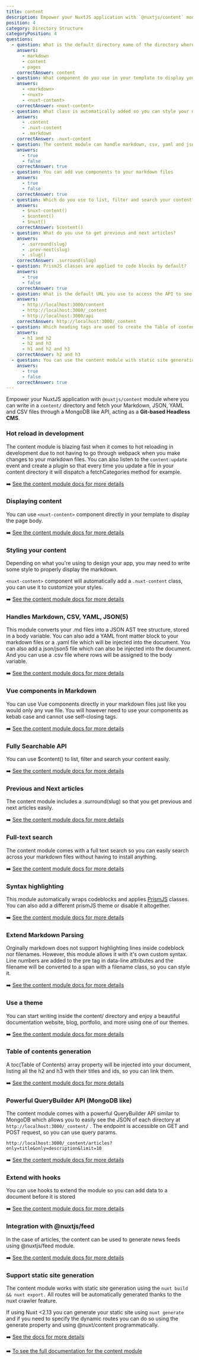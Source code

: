 ```yaml
---
title: content
description: Empower your NuxtJS application with `@nuxtjs/content` module where you can write in a `content/` directory and fetch your Markdown, JSON, YAML and CSV files through a MongoDB like API, acting as a **Git-based Headless CMS**.
position: 4
category: Directory Structure
categoryPosition: 4
questions:
  - question: What is the default directory name of the directory where you add your markdown files?
    answers:
      - markdown
      - content
      - pages
    correctAnswer: content
  - question: What component do you use in your template to display your markdown page body?
    answers:
      - <markdown>
      - <nuxt>
      - <nuxt-content>
    correctAnswer: <nuxt-content>
  - question: What class is automatically added so you can style your markdown?
    answers:
      - .content
      - .nuxt-content
      - .markdown
    correctAnswer: .nuxt-content
  - question: The content module can handle markdown, csv, yaml and json files
    answers:
      - true
      - false
    correctAnswer: true
  - question: You can add vue components to your markdown files
    answers:
      - true
      - false
    correctAnswer: true
  - question: Which do you use to list, filter and search your content?
    answers:
      - $nuxt-content()
      - $content()
      - $nuxt()
    correctAnswer: $content()
  - question: What do you use to get previous and next articles?
    answers:
      - .surround(slug)
      - .prev-next(slug)
      - .slug()
    correctAnswer: .surround(slug)
  - question: PrismJS classes are applied to code blocks by default?
    answers:
      - true
      - false
    correctAnswer: true
  - question: What is the default URL you use to access the API to see your JSON?
    answers: 
      - http://localhost:3000/content
      - http://localhost:3000/_content
      - http://localhost:3000/api
    correctAnswer: http://localhost:3000/_content
  - question: Which heading tags are used to create the Table of contents
    answers:
      - h1 and h2
      - h2 and h3
      - h1 and h2 and h3
    correctAnswer: h2 and h3
  - question: You can use the content module with static site generation
    answers:
      - true
      - false
    correctAnswer: true   
---
```


Empower your NuxtJS application with `@nuxtjs/content` module where you can write in a `content/` directory and fetch your Markdown, JSON, YAML and CSV files through a MongoDB like API, acting as a **Git-based Headless CMS**.

### Hot reload in development

The content module is blazing fast when it comes to hot reloading in development due to not having to go through webpack when you make changes to your markdown files. You can also  listen to the `content:update` event and create a plugin so that every time you update a file in your content directory it will dispatch a fetchCategories method for example.

➡️ [See the content module docs for more details](https://content.nuxtjs.org/advanced#handling-hot-reload)

### Displaying content

You can use `<nuxt-content>` component directly in your template to display the page body.

➡️ [See the content module docs for more details](https://content.nuxtjs.org/displaying#component)

### Styling your content

Depending on what you're using to design your app, you may need to write some style to properly display the markdown.

`<nuxt-content>` component will automatically add a `.nuxt-content` class, you can use it to customize your styles.

➡️ [See the content module docs for more details](https://content.nuxtjs.org/displaying#style)

### Handles Markdown, CSV, YAML, JSON(5)

This module converts your .md files into a JSON AST tree structure, stored in a body variable. You can also add a YAML front matter block to your markdown files or a .yaml file which will be injected into the document. You can also add a json/json5 file which can also be injected into the document. And you can use a .csv file where rows will be assigned to the body variable.

➡️ [See the content module docs for more details](https://content.nuxtjs.org/writing#markdown)

### Vue components in Markdown

You can use Vue components directly in your markdown files just like you would only any vue file. You will however need to use your components as kebab case and cannot use self-closing tags.

➡️ [See the content module docs for more details](https://content.nuxtjs.org/writing#vue-components)

### Fully Searchable API

You can use $content() to list, filter and search your content easily.

➡️ [See the content module docs for more details](https://content.nuxtjs.org/fetching#methods)

### Previous and Next articles

The content module includes a .surround(slug) so that you get previous and next articles easily.

➡️ [See the content module docs for more details](https://content.nuxtjs.org/fetching#surroundslug-options)

### Full-text search

The content module comes with a full text search so you can easily search across your markdown files without having to install anything.

➡️ [See the content module docs for more details](https://content.nuxtjs.org/fetching#searchfield-value)

### Syntax highlighting

This module automatically wraps codeblocks and applies [PrismJS](https://prismjs.com/) classes. You can also add a different prismJS theme or disable it altogether.

➡️ [See the content module docs for more details](https://content.nuxtjs.org/writing#syntax-highlighting)

### Extend Markdown Parsing

Orginally markdown does not support highlighting lines inside codeblock nor filenames. However, this module allows it with it's own custom syntax. Line numbers are added to the pre tag in data-line attributes and the filename will be converted to a span with a filename class, so you can style it.

➡️ [See the content module docs for more details](https://content.nuxtjs.org/writing#codeblocks)

### Use a theme

You can start writing inside the content/ directory and enjoy a beautiful documentation website, blog, portfolio, and more using one of our themes.

➡️ [See the content module docs for more details](https://content.nuxtjs.org/theme)

### Table of contents generation

A toc(Table of Contents) array property will be injected into your document, listing all the h2 and h3 with their titles and ids, so you can link them.

➡️ [See the content module docs for more details](https://content.nuxtjs.org/writing#table-of-contents)

### Powerful QueryBuilder API (MongoDB like)

The content module comes with a powerful QueryBuilder API similar to MongoDB which allows you to easily see the JSON of each directory at `http://localhost:3000/_content/` . The endpoint is accessible on GET and POST request, so you can use query params.

`http://localhost:3000/_content/articles?only=title&only=description&limit=10`

➡️ [See the content module docs for more details](https://content.nuxtjs.org/fetching#api)

### Extend with hooks

You can use hooks to extend the module so you can add data to a document before it is stored

➡️ [See the content module docs for more details](https://content.nuxtjs.org/advanced#hooks)

### Integration with @nuxtjs/feed

In the case of articles, the content can be used to generate news feeds using @nuxtjs/feed module.

➡️ [See the content module docs for more details](https://content.nuxtjs.org/advanced#integration-with-nuxtjsfeed)

### Support static site generation

The content module works with static site generation using the `nuxt build && nuxt export.` All routes will be automatically generated thanks to the nuxt crawler feature.

<base-alert>

If using Nuxt <2.13 you can generate your static site using `nuxt generate` and if you need to specify the dynamic routes you can do so using the generate property and using @nuxt/content programmatically.

</base-alert>

➡️ [See the docs for more details](https://content.nuxtjs.org/advanced#programmatic-usage)

➡️ [To see the full documentation for the content module](https://content.nuxtjs.org/)



<quiz :questions="questions"></quiz>

